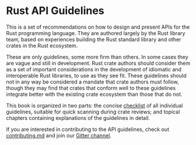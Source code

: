 # Rust API Guidelines

This is a set of recommendations on how to design and present APIs for the Rust
programming language. They are authored largely by the Rust library team, based
on experiences building the Rust standard library and other crates in the Rust
ecosystem.

These are only guidelines, some more firm than others. In some cases they are
vague and still in development. Rust crate authors should consider them as a set
of important considerations in the development of idiomatic and interoperable
Rust libraries, to use as they see fit. These guidelines should not in any way
be considered a mandate that crate authors must follow, though they may find
that crates that conform well to these guidelines integrate better with the
existing crate ecosystem than those that do not.

This book is organized in two parts: the concise [checklist] of all individual
guidelines, suitable for quick scanning during crate reviews; and topical
chapters containing explanations of the guidelines in detail.

If you are interested in contributing to the API guidelines, check out
[contributing.md] and join our [Gitter channel].

[checklist]: checklist.html
[contributing.md]: https://github.com/rust-lang-nursery/api-guidelines/blob/master/CONTRIBUTING.md
[Gitter channel]: https://gitter.im/rust-impl-period/WG-libs-guidelines
